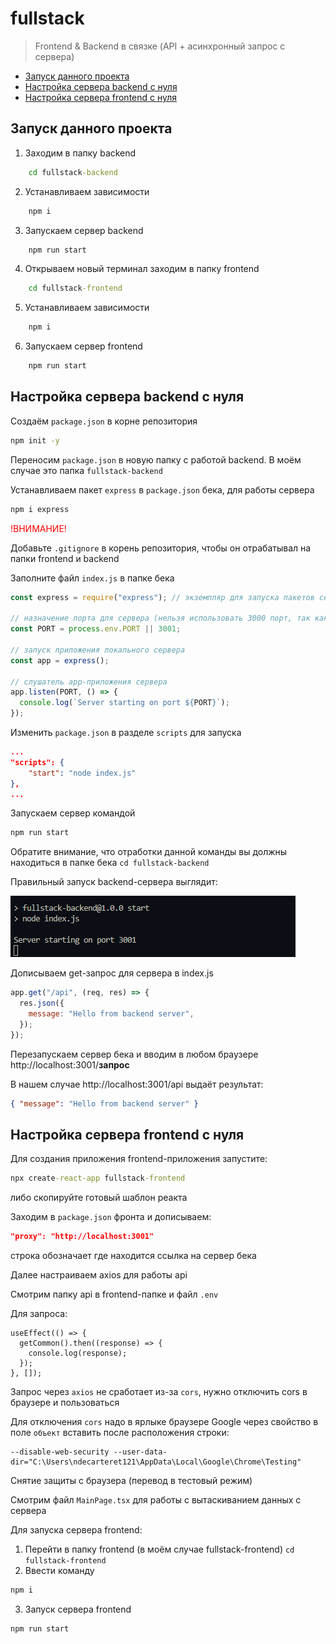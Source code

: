 # fullstack

>Frontend & Backend в связке (API + асинхронный запрос с сервера)

* [Запуск данного проекта](#Запуск-данного-проекта)
* [Настройка сервера backend c нуля](#Настройка-сервера-backend-c-нуля)
* [Настройка сервера frontend c нуля](#Настройка-сервера-frontend-c-нуля)

## Запуск данного проекта
1. Заходим в папку backend
```cmd
    cd fullstack-backend
```
2. Устанавливаем зависимости
```cmd
    npm i
```
3. Запускаем сервер backend
```cmd
    npm run start
```
4. Открываем новый терминал заходим в папку frontend
```cmd
    cd fullstack-frontend
```
5. Устанавливаем зависимости
```cmd
    npm i
```
6. Запускаем сервер frontend
```cmd
    npm run start
```

## Настройка сервера backend c нуля

Создаём `package.json` в корне репозитория

```cmd
npm init -y
```

Переносим `package.json` в новую папку с работой backend. В моём случае это папка `fullstack-backend`

Устанавливаем пакет `express` в `package.json` бека, для работы сервера

```cmd
npm i express
```

<span style='color: red'>!ВНИМАНИЕ!</span>

Добавьте `.gitignore` в корень репозитория, чтобы он отрабатывал на папки frontend и backend

Заполните файл `index.js` в папке бека

```js
const express = require("express"); // экземпляр для запуска пакетов сервера

// назначение порта для сервера (нельзя использовать 3000 порт, так как он используется для frontend)
const PORT = process.env.PORT || 3001;

// запуск приложения локального сервера
const app = express();

// слушатель app-приложения сервера
app.listen(PORT, () => {
  console.log(`Server starting on port ${PORT}`);
});
```

Изменить `package.json` в разделе `scripts` для запуска

```json
...
"scripts": {
    "start": "node index.js"
},
...
```

Запускаем сервер командой

```cmd
npm run start
```

Обратите внимание, что отработки данной команды вы должны находиться в папке бека `cd fullstack-backend`

Правильный запуск backend-сервера выглядит:

<img src='./img/completed-start-back-server.png' alt='success start server' />

Дописываем get-запрос для сервера в index.js

```js
app.get("/api", (req, res) => {
  res.json({
    message: "Hello from backend server",
  });
});
```

Перезапускаем сервер бека и вводим в любом браузере http://localhost:3001/**запрос**

В нашем случае http://localhost:3001/api выдаёт результат:

```json
{ "message": "Hello from backend server" }
```

## Настройка сервера frontend c нуля

Для создания приложения frontend-приложения запустите:

```cmd
npx create-react-app fullstack-frontend
```

либо скопируйте готовый шаблон реакта

Заходим в `package.json` фронта и дописываем:

```json
"proxy": "http://localhost:3001"
```

строка обозначает где находится ссылка на сервер бека

Далее настраиваем axios для работы api

Смотрим папку api в frontend-папке и файл `.env`

Для запроса:

```tsx
useEffect(() => {
  getCommon().then((response) => {
    console.log(response);
  });
}, []);
```

Запрос через `axios` не сработает из-за `cors`, нужно отключить cors в браузере и пользоваться

Для отключения `cors` надо в ярлыке браузере Google через свойство в поле `объект` вставить после расположения строки:

```
--disable-web-security --user-data-dir="C:\Users\ndecarteret121\AppData\Local\Google\Chrome\Testing"
```

Снятие защиты с браузера (перевод в тестовый режим)

Смотрим файл `MainPage.tsx` для работы с вытаскиванием данных с сервера

Для запуска сервера frontend:

1. Перейти в папку frontend (в моём случае fullstack-frontend) `cd fullstack-frontend`
2. Ввести команду
```cmd
npm i
```
3. Запуск сервера frontend
```cmd
npm run start
```
